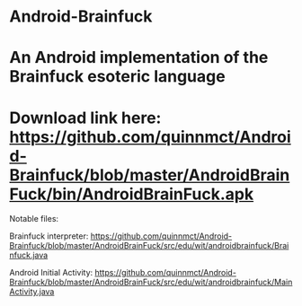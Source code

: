 Android-Brainfuck
=================

An Android implementation of the Brainfuck esoteric language
=================

Download link here:
https://github.com/quinnmct/Android-Brainfuck/blob/master/AndroidBrainFuck/bin/AndroidBrainFuck.apk
=================

Notable files:

Brainfuck interpreter:
https://github.com/quinnmct/Android-Brainfuck/blob/master/AndroidBrainFuck/src/edu/wit/androidbrainfuck/Brainfuck.java

Android Initial Activity:
https://github.com/quinnmct/Android-Brainfuck/blob/master/AndroidBrainFuck/src/edu/wit/androidbrainfuck/MainActivity.java

